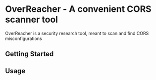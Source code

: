 
# OverReacher - A convenient CORS scanner tool

OverReacher is a security research tool, meant to scan and find CORS misconfigurations

## Getting Started

## Usage
